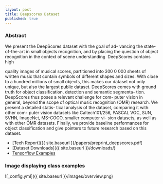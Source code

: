 ```yaml
---
layout: post
title: Deepscores Dataset
published: true
---
```


### Abstract
We present the DeepScores dataset with the goal of ad-
vancing the state-of-the-art in small objects recognition,
and by placing the question of object recognition in the
context of scene understanding. DeepScores contains high

quality images of musical scores, partitioned into 300 0 000
sheets of written music that contain symbols of different
shapes and sizes. With close to a hundred millions of small
objects, this makes our dataset not only unique, but also the
largest public dataset. DeepScores comes with ground truth
for object classification, detection and semantic segmenta-
tion. DeepScores thus poses a relevant challenge for com-
puter vision in general, beyond the scope of optical music
recognition (OMR) research. We present a detailed statis-
tical analysis of the dataset, comparing it with other com-
puter vision datasets like Caltech101/256, PASCAL VOC,
SUN, SVHN, ImageNet, MS-COCO, smaller computer vi-
sion datasets, as well as with other OMR datasets. Finally,
we provide baseline performances for object classification
and give pointers to future research based on this dataset.

- [Tech Report]({{ site.baseurl }}/papers/preprint_deepscores.pdf)
- [Dataset Downloads]({{ site.baseurl }}/downloads/)
- [Tensorflow Examples](https://github.com/tuggeluk/DeepScoresExamples)


### Image displaying class examples

![_config.yml]({{ site.baseurl }}/images/overview.png)

